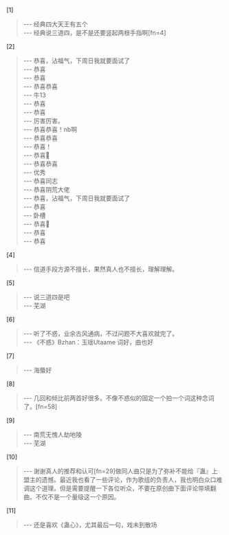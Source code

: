 
[1] 
>--- 经典四大天王有五个<br>
>--- 经典说三道四，是不是还要竖起两根手指啊[fn=4]<br>

[2] 
>--- 恭喜，沾福气，下周日我就要面试了<br>
>--- 恭喜<br>
>--- 恭喜<br>
>--- 恭喜恭喜<br>
>--- 牛13<br>
>--- 恭喜<br>
>--- 恭喜<br>
>--- 厉害厉害。<br>
>--- 恭喜恭喜！nb啊<br>
>--- 恭喜恭喜<br>
>--- 恭喜！<br>
>--- 恭喜🎉<br>
>--- 恭喜恭喜<br>
>--- 优秀<br>
>--- 恭喜同志<br>
>--- 恭喜阴荒大佬<br>
>--- 恭喜，沾福气，下周日我就要面试了<br>
>--- 恭喜<br>
>--- 卧槽<br>
>--- 恭喜🎉<br>
>--- 恭喜<br>
>--- 恭喜<br>

[4] 
>--- 信道手段方源不擅长，果然真人也不擅长，理解理解。<br>

[5] 
>--- 说三道四是吧<br>
>--- 芜湖<br>

[6] 
>--- 听了不惑，业余古风通病，不过问题不大喜欢就完了。<br>
>--- 《不惑》Bzhan：玉瑶Utaame
词好，曲也好<br>

[7] 
>--- 海蜃好<br>

[8] 
>--- 几回和倾比前两首好很多。不像不惑似的固定一个拍一个词这种念词了。[fn=58]<br>

[9] 
>--- 南荒无愧人劫地陵<br>
>--- 芜湖<br>

[10] 
>--- 谢谢真人的推荐和认可[fn=29]做同人曲只是为了弥补不能给『蛊』上盟主的遗憾。最近我也看了一些评论，作为歌组的负责人，我也明白众口难调这个道理。但是需要提醒一下各位听众，不要在原创曲下面评论带填翻曲。不仅不是一个量级这一个原因。<br>

[11] 
>--- 还是喜欢《蛊心》，尤其最后一句，戏未到散场<br>
